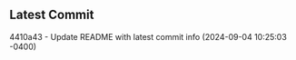 
## Latest Commit
4410a43 - Update README with latest commit info (2024-09-04 10:25:03 -0400) <Yunxi-Zhou>
